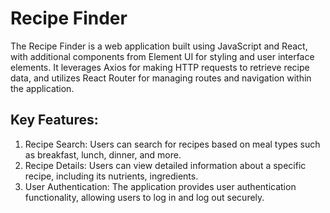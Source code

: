 # Recipe Finder

The Recipe Finder is a web application built using JavaScript and React, with additional components from Element UI for styling and user interface elements. It leverages Axios for making HTTP requests to retrieve recipe data, and utilizes React Router for managing routes and navigation within the application.

## Key Features:

1) Recipe Search: Users can search for recipes based on meal types such as breakfast, lunch, dinner, and more.
2) Recipe Details: Users can view detailed information about a specific recipe, including its nutrients, ingredients.
3) User Authentication: The application provides user authentication functionality, allowing users to log in and log out securely.

